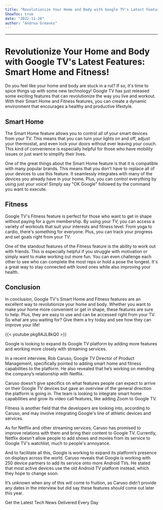 ```yaml
---
title: "Revolutionize Your Home and Body with Google TV's Latest Features: Smart Home and Fitness!"
ShowToc: true 
date: "2022-11-28"
author: "Andrea Greaves"
---
```

*****
# Revolutionize Your Home and Body with Google TV's Latest Features: Smart Home and Fitness!

Do you feel like your home and body are stuck in a rut? If so, it's time to spice things up with some new technology! Google TV has just released some exciting features that can revolutionize the way you live and workout. With their Smart Home and Fitness features, you can create a dynamic environment that encourages a healthy and productive lifestyle.

## Smart Home

The Smart Home feature allows you to control all of your smart devices from your TV. This means that you can turn your lights on and off, adjust your thermostat, and even lock your doors without ever leaving your couch. This kind of convenience is especially helpful for those who have mobility issues or just want to simplify their lives.

One of the great things about the Smart Home feature is that it is compatible with many popular brands. This means that you don't have to replace all of your devices to use this feature. It seamlessly integrates with many of the devices you already have in your home. Plus, you can control everything by using just your voice! Simply say "OK Google" followed by the command you want to execute.

## Fitness

Google TV's Fitness feature is perfect for those who want to get in shape without paying for a gym membership. By using your TV, you can access a variety of workouts that suit your interests and fitness level. From yoga to cardio, there's something for everyone. Plus, you can track your progress and set goals right from your TV.

One of the standout features of the Fitness feature is the ability to work out with friends. This is especially helpful if you struggle with motivation or simply want to make working out more fun. You can even challenge each other to see who can complete the most reps or hold a pose the longest. It's a great way to stay connected with loved ones while also improving your health.

## Conclusion

In conclusion, Google TV's Smart Home and Fitness features are an excellent way to revolutionize your home and body. Whether you want to make your home more convenient or get in shape, these features are sure to help. Plus, they are easy to use and can be accessed right from your TV. So what are you waiting for? Give them a try today and see how they can improve your life!

{{< youtube pkg9AJL8kQ0 >}} 




Google is looking to expand its Google TV platform by adding more features and working more closely with streaming services.

 

In a recent interview, Rob Caruso, Google TV Director of Product Management, specifically pointed to adding smart home and fitness capabilities to the platform. He also revealed that he’s working on mending the company’s relationship with Netflix.

 

Caruso doesn't give specifics on what features people can expect to arrive on their Google TV devices but gave an overview of the general direction the platform is going in. The team is looking to integrate smart home capabilities and grow its video call features, like adding Zoom to Google TV.

 

Fitness is another field that the developers are looking into, according to Caruso, and may involve integrating Google's line of athletic devices and services.

 

As for Netflix and other streaming services, Caruso has promised to improve relations with them and bring their content to Google TV. Currently, Netflix doesn't allow people to add shows and movies from its service to Google TV's watchlist, much to people's annoyance.

 

And to facilitate all this, Google is working to expand its platform’s presence on displays across the world. Caruso reveals that Google is working with 250 device partners to add its service onto more Android TVs. He stated that most active devices use the old Android TV platform instead, which they hope to change soon.

 

It’s unknown when any of this will come to fruition, as Caruso didn’t provide any dates in the interview but did say these features should come out later this year.

 

Get the Latest Tech News Delivered Every Day




